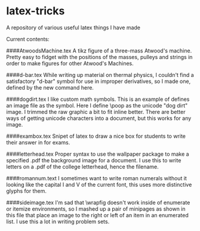 # latex-tricks
A repository of various useful latex things I have made

Current contents:

####AtwoodsMachine.tex
A tikz figure of a three-mass Atwood's machine. Pretty easy to fidget with the positions of the masses, pulleys and strings in order to make figures for other Atwood's Machines.

####d-bar.tex
While writing up material on thermal physics, I couldn't find a satisfactory "d-bar" symbol for use in improper derivatives, so I made one, defined by the new command here.

####dogdirt.tex
I like custom math symbols. This is an example of defines an image file as the symbol. Here I define \poop as the unicode "dog dirt" image. I trimmed the raw graphic a bit to fit inline better. There are better ways of getting unicode characters into a document, but this works for any image.

####exambox.tex
Snipet of latex to draw a nice box for students to write their answer in for exams.

####letterhead.tex
Proper syntax to use the wallpaper package to make a specified .pdf the background image for a document. I use this to write letters on a .pdf of the college letterhead, hence the filename.

####romannum.text
I sometimes want to write roman numerals without it looking like the capital I and V of the current font, this uses more distinctive glyphs for them.

####sideimage.tex
I'm sad that \wrapfig doesn't work inside of enumerate or itemize environments, so I mashed up a pair of minipages as shown in this file that place an image to the right or left of an item in an enumerated list. I use this a lot in writing problem sets.


